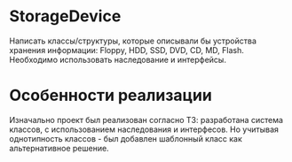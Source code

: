 # StorageDevice

Написать классы/структуры, которые описывали бы устройства хранения информации: Floppy, HDD, SSD, DVD, CD, MD, Flash. Необходимо использовать наследование и интерфейсы.

# Особенности реализации

Изначально проект был реализован согласно ТЗ: разработана система классов, с использованием наследования и интерфесов.
Но учитывая однотипность классов - был добавлен шаблонный класс как альтернативное решение.
